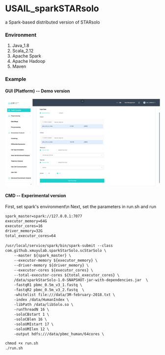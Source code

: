 # USAIL_sparkSTARsolo

a Spark-based distributed version of STARsolo

### Environment

1. Java_1.8
2. Scala_2.12
3. Apache Spark
4. Apache Hadoop
5. Maven

### Example

#### GUI (Platform) -- Demo version

![demo](bin/platform-demo.png)

#### CMD -- Experimental version

First, set spark's environment\n
Next, set the parameters in run.sh and run
```shell
spark_master=spark://127.0.0.1:7077
executor_memory=64G
executor_cores=16
driver_memory=32G
total_executor_cores=64

/usr/local/service/spark/bin/spark-submit --class com.github.xmuyulab.sparkStarSolo.scStarSolo \
    --master ${spark_master} \
    --executor-memory ${executor_memory} \
    --driver-memory ${driver_memory} \
    --executor-cores ${executor_cores} \
    --total-executor-cores ${total_executor_cores} \
    /data/sparkStarSolo-1.0-SNAPSHOT-jar-with-dependencies.jar  \
    -fastqR1 pbmc_0.5m_v3_1.fastq \
    -fastqR2 pbmc_0.5m_v3_2.fastq  \
    -whitelist file:///data/3M-february-2018.txt \
    -index /data/HumanIndex \
    -libPath /data/libSolo.so \
    -runThreadN 16 \
    -soloCBstart 1 \
    -soloCBlen 16 \
    -soloUMIstart 17 \
    -soloUMIlen 12 \
    -output hdfs:///data/pbmc_human/64cores \
```
```
chmod +x run.sh
./run.sh
```

